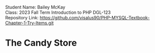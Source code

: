 Student Name: Bailey McKay <br>
Class: 2023 Fall Term Introduction to PHP DGL-123<br>
Repository Link: https://github.com/visalus90/PHP-MYSQL-Textbook-Chapter-1-Try-Items.git

<?php
$prefix   = 'Thank you';
$name     = 'Ivy';
$message  = $prefix . ', ' . $name;
?>
<!DOCTYPE html>
<html>
  <head>
    <Title>String Operator</Title>
    <link rel="stylesheet" href="css/style.css">
  </head>
  <body>
    <h1>The Candy Store</h1>
    <h2><?= $name ?></h2>
    <p><?= $message ?></p>
  </body>
</html>

